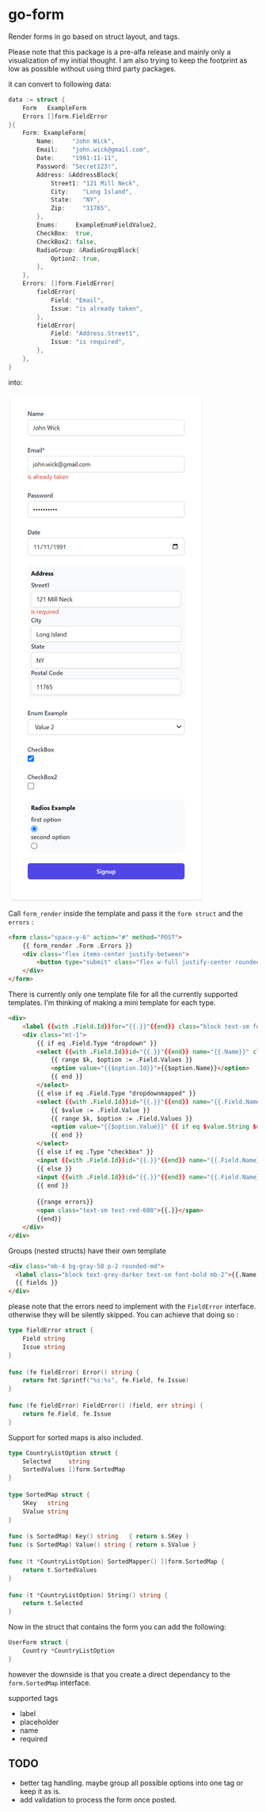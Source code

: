 # go-form

Render forms in go based on struct layout, and tags. 

Please note that this package is a pre-alfa release and mainly only a visualization of my initial thought. 
I am also trying to keep the footprint as low as possible without using third party packages.

it can convert to following data: 
```go	
data := struct {
    Form   ExampleForm
    Errors []form.FieldError
}{
    Form: ExampleForm{
        Name:     "John Wick",
        Email:    "john.wick@gmail.com",
        Date:     "1991-11-11",
        Password: "Secret123!",
        Address: &AddressBlock{
            Street1: "121 Mill Neck",
            City:    "Long Island",
            State:   "NY",
            Zip:     "11765",
        },
        Enums:     ExampleEnumFieldValue2,
        CheckBox:  true,
        CheckBox2: false,
        RadioGroup: &RadioGroupBlock{
            Option2: true,
        },
    },
    Errors: []form.FieldError{
        fieldError{
            Field: "Email",
            Issue: "is already taken",
        },
        fieldError{
            Field: "Address.Street1",
            Issue: "is required",
        },
    },
}
```

into:

![](example/example-go-form.png)

Call `form_render` inside the template and pass it the `form struct` and the `errors` : 
```html
<form class="space-y-6" action="#" method="POST">
    {{ form_render .Form .Errors }}
    <div class="flex items-center justify-between">
        <button type="submit" class="flex w-full justify-center rounded-md border border-transparent bg-indigo-600 py-2 px-4 text-sm font-medium text-white shadow-sm hover:bg-indigo-700 focus:outline-none focus:ring-2 focus:ring-indigo-500 focus:ring-offset-2">Signup</button>
    </div>
</form>
```

There is currently only one template file for all the currently supported templates. I'm thinking of making a mini template for each type. 
```html
<div>
    <label {{with .Field.Id}}for="{{.}}"{{end}} class="block text-sm font-medium text-gray-700">{{.Field.Label}}{{ if eq .Field.Required true }}*{{end}}</label>
    <div class="mt-1">
        {{ if eq .Field.Type "dropdown" }}
        <select {{with .Field.Id}}id="{{.}}"{{end}} name="{{.Name}}" class="bg-white block w-full rounded-md border border-gray-300 px-3 py-2 shadow-sm focus:border-indigo-500 focus:outline-none focus:ring-indigo-500 sm:text-sm">
            {{ range $k, $option := .Field.Values }}
            <option value="{{$option.Id}}">{{$option.Name}}</option>
            {{ end }}
        </select>
        {{ else if eq .Field.Type "dropdownmapped" }}
        <select {{with .Field.Id}}id="{{.}}"{{end}} name="{{.Field.Name}}" class="text-gray-700 dark:text-gray-200 dark:bg-gray-700 bg-white block w-full rounded-md border border-gray-300 px-3 py-2 shadow-sm focus:border-indigo-500 focus:outline-none focus:ring-indigo-500 sm:text-sm">
            {{ $value := .Field.Value }}
            {{ range $k, $option := .Field.Values }}
            <option value="{{$option.Value}}" {{ if eq $value.String $option.Value }}selected{{ end }} {{ if eq $option.Disabled true }}disabled{{ end }}>{{$option.Name}}</option>
            {{ end }}
        </select>
        {{ else if eq .Type "checkbox" }}
        <input {{with .Field.Id}}id="{{.}}"{{end}} name="{{.Field.Name}}" type="checkbox" {{ if eq .Field.Required true }}required{{end}} {{ if eq .Field.Value true }}checked{{end}} class="w-4 h-4 text-blue-600 bg-gray-100 border-gray-300 rounded focus:ring-blue-500 dark:focus:ring-blue-600 dark:ring-offset-gray-800 focus:ring-2 dark:bg-gray-700 dark:border-gray-600">
        {{ else }}
        <input {{with .Field.Id}}id="{{.}}"{{end}} name="{{.Field.Name}}" placeholder="{{.Field.Placeholder}}" {{with .Field.Value}}value="{{.}}"{{end}} {{ if eq .Field.Required true }}required{{end}} class="block w-full appearance-none rounded-md border border-gray-300 px-3 py-2 placeholder-gray-400 shadow-sm focus:border-indigo-500 focus:outline-none focus:ring-indigo-500 sm:text-sm">
        {{ end }}
        
        {{range errors}}
        <span class="text-sm text-red-600">{{.}}</span>
        {{end}}
    </div>
</div>
```

Groups (nested structs) have their own template 
```html
<div class="mb-4 bg-gray-50 p-2 rounded-md">
  <label class="block text-grey-darker text-sm font-bold mb-2">{{.Name }}</label>
  {{ fields }}
</div>
```

please note that the errors need to implement with the `FieldError` interface. otherwise they will be silently skipped. You can achieve that doing so : 

```go
type fieldError struct {
    Field string
    Issue string
}

func (fe fieldError) Error() string {
    return fmt.Sprintf("%s:%s", fe.Field, fe.Issue)
}

func (fe fieldError) FieldError() (field, err string) {
    return fe.Field, fe.Issue
}
```

Support for sorted maps is also included. 

```go
type CountryListOption struct {
	Selected     string
	SortedValues []form.SortedMap
}

type SortedMap struct {
	SKey   string
	SValue string
}

func (s SortedMap) Key() string   { return s.SKey }
func (s SortedMap) Value() string { return s.SValue }

func (t *CountryListOption) SortedMapper() []form.SortedMap {
	return t.SortedValues
}

func (t *CountryListOption) String() string {
	return t.Selected
}
```

Now in the struct that contains the form you can add the following: 

```go
UserForm struct {
    Country *CountryListOption
}
```

however the downside is that you create a direct dependancy to the `form.SortedMap` interface.

supported tags
- label
- placeholder
- name
- required


## TODO 
- better tag handling. maybe group all possible options into one tag or keep it as is. 
- add validation to process the form once posted.